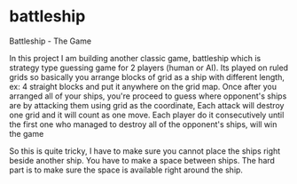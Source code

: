 # battleship
Battleship - The Game

In this project I am building another classic game, battleship which is strategy type guessing game for 2 players (human or AI).
Its played on ruled grids so basically you arrange blocks of grid as a ship with different length, ex: 4 straight blocks and put it anywhere on the grid map.
Once after you arranged all of your ships, you're proceed to guess where opponent's ships are by attacking them using grid as the coordinate,
Each attack will destroy one grid and it will count as one move. Each player do it consecutively until the first one who managed to destroy all of the opponent's ships, will win the game

So this is quite tricky, I have to make sure you cannot place the ships right beside another ship. You have to make a space between ships.
The hard part is to make sure the space is available right around the ship. 